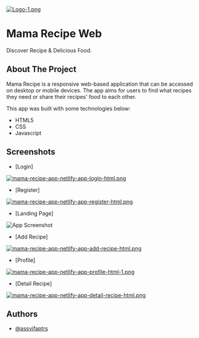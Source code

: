 [![Logo-1.png](https://i.postimg.cc/KYNqFv8S/Logo-1.png)](https://postimg.cc/mcPNy498)
# Mama Recipe Web

Discover Recipe & Delicious Food.

## About The Project
Mama Recipe is a responsive web-based application that can be accessed on desktop or mobile devices. The app aims for users to find what recipes they need or share their recipes' food to each other.

This app was built with some technologies below:

- HTML5
- CSS
- Javascript
## Screenshots

- [Login]

[![mama-recipe-app-netlify-app-login-html.png](https://i.postimg.cc/V6zjfjHD/mama-recipe-app-netlify-app-login-html.png)](https://postimg.cc/McrctjwQ)

- [Register]

[![mama-recipe-app-netlify-app-register-html.png](https://i.postimg.cc/Sx88cZBg/mama-recipe-app-netlify-app-register-html.png)](https://postimg.cc/ZWbCSLKN)

- [Landing Page]

![App Screenshot](https://i.postimg.cc/sf9pN0xq/Jepretan-Layar-2023-06-22-pukul-08-32-39.png)

- [Add Recipe]

[![mama-recipe-app-netlify-app-add-recipe-html.png](https://i.postimg.cc/x1W52N24/mama-recipe-app-netlify-app-add-recipe-html.png)](https://postimg.cc/QFJ1gtVQ)

- [Profile]

[![mama-recipe-app-netlify-app-profile-html-1.png](https://i.postimg.cc/zBdRq4hG/mama-recipe-app-netlify-app-profile-html-1.png)](https://postimg.cc/bDtvTCL7)

- [Detail Recipe]

[![mama-recipe-app-netlify-app-detail-recipe-html.png](https://i.postimg.cc/s2mMJbw4/mama-recipe-app-netlify-app-detail-recipe-html.png)](https://postimg.cc/wttxq4K1)
## Authors

- [@assyifaptrs](https://www.github.com/assyifaptrs)

